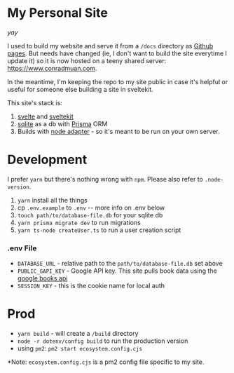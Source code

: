 # My Personal Site

_yay_

I used to build my website and serve it from a `/docs` directory as [Github pages](https://pages.github.com/). But needs have changed (ie, I don't want to build the site everytime I update it) so it is now hosted on a teeny shared server: https://www.conradmuan.com.

In the meantime, I'm keeping the repo to my site public in case it's helpful or useful for someone else building a site in sveltekit.

This site's stack is:

1. [svelte](https://svelte.dev/) and [sveltekit](https://kit.svelte.dev/)
2. [sqlite](https://sqlite.org/index.html) as a db with [Prisma](https://www.prisma.io/) ORM
3. Builds with [node adapter](https://kit.svelte.dev/docs/adapter-node) - so it's meant to be run on your own server.

# Development

I prefer `yarn` but there's nothing wrong with `npm`. Please also refer to `.node-version`.

1. `yarn` install all the things
2. cp `.env.example` to `.env` -- more info on .env below
3. `touch path/to/database-file.db` for your sqlite db
4. `yarn prisma migrate dev` to run migrations
5. `yarn ts-node createUser.ts` to run a user creation script

### .env File

- `DATABASE_URL` - relative path to the `path/to/database-file.db` set above
- `PUBLIC_GAPI_KEY` - Google API key. This site pulls book data using the [google books api](https://developers.google.com/books/docs/v1/reference/volumes/list)
- `SESSION_KEY` - this is the cookie name for local auth

# Prod

- `yarn build` - will create a `/build` directory
- `node -r dotenv/config build` to run the production version
- using `pm2`: `pm2 start ecosystem.config.cjs`

\*Note: `ecosystem.config.cjs` is a pm2 config file specific to my site.
